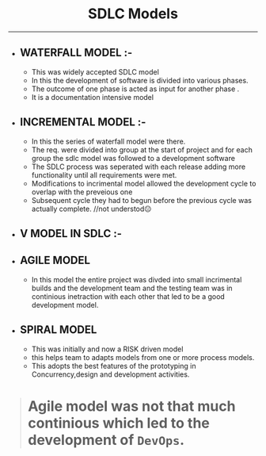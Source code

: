 <h1 align="center"> SDLC Models</h1>
 
***

- ## WATERFALL MODEL :-
  - This was widely accepted SDLC model
  - In this the development of software is divided into various phases.
  - The outcome of one phase is acted as input for another phase .
  - It is a documentation intensive model

- ## INCREMENTAL MODEL :-
  - In this the series of waterfall model were there.
  - The req. were divided into group at the start of project and for each group the sdlc model was followed to a development software
  - The SDLC process was seperated with each release adding more functionality until all requirements were met.
  - Modifications to incrimental model allowed the development cycle to overlap with the preveious one  
  - Subsequent cycle they had to begun before the previous cycle was actually complete. //not understod😐 

- ## V MODEL IN SDLC :-
- ## AGILE MODEL
  - In this model the entire project was divded into small incrimental builds and the development team and the testing team was in continious inetraction with each other that led to be a good development model.
- ## SPIRAL MODEL
  - This was initially and now a RISK driven model
  - this helps team to adapts models from one or more process models.
  - This adopts the best features of the prototyping in Concurrency,design and development activities.     


> # Agile model was not that much continious which led to the development of `DevOps`. 


